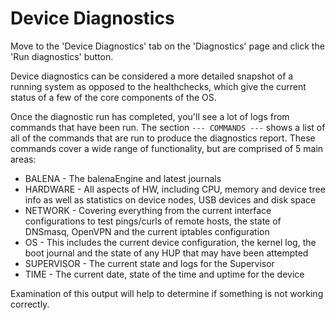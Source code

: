 # Device Diagnostics

Move to the 'Device Diagnostics' tab on the 'Diagnostics' page and click the
'Run diagnostics' button.

Device diagnostics can be considered a more detailed snapshot of a running
system as opposed to the healthchecks, which give the current status of a few
of the core components of the OS.

Once the diagnostic run has completed, you'll see a lot of logs from commands
that have been run. The section `--- COMMANDS ---` shows a list of all of the
commands that are run to produce the diagnostics report. These commands cover
a wide range of functionality, but are comprised of 5 main areas:

- BALENA - The balenaEngine and latest journals
- HARDWARE - All aspects of HW, including CPU, memory and device tree info
  as well as statistics on device nodes, USB devices and disk space
- NETWORK - Covering everything from the current interface configurations
  to test pings/curls of remote hosts, the state of DNSmasq, OpenVPN and
  the current iptables configuration
- OS - This includes the current device configuration, the kernel log,
  the boot journal and the state of any HUP that may have been attempted
- SUPERVISOR - The current state and logs for the Supervisor
- TIME - The current date, state of the time and uptime for the device

Examination of this output will help to determine if something is not working
correctly. 